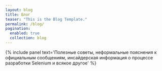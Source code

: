 ```yaml
---
layout: blog
title: Блог
teaser: "This is the Blog Template."
permalink: /blog/
pagination:
  enabled: true
  collection: blog
---
```

{% include panel text='Полезные советы, неформальные пояснения к официальным сообщениям, инсайдерская информация о процессе разработки Selenium и всякое другое' %}
